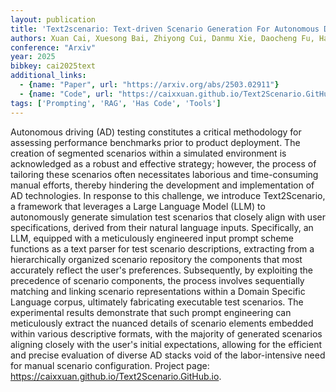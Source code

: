 ```yaml
---
layout: publication
title: 'Text2scenario: Text-driven Scenario Generation For Autonomous Driving Test'
authors: Xuan Cai, Xuesong Bai, Zhiyong Cui, Danmu Xie, Daocheng Fu, Haiyang Yu, Yilong Ren
conference: "Arxiv"
year: 2025
bibkey: cai2025text
additional_links:
  - {name: "Paper", url: "https://arxiv.org/abs/2503.02911"}
  - {name: "Code", url: "https://caixxuan.github.io/Text2Scenario.GitHub.io"}
tags: ['Prompting', 'RAG', 'Has Code', 'Tools']
---
```

Autonomous driving (AD) testing constitutes a critical methodology for
assessing performance benchmarks prior to product deployment. The creation of
segmented scenarios within a simulated environment is acknowledged as a robust
and effective strategy; however, the process of tailoring these scenarios often
necessitates laborious and time-consuming manual efforts, thereby hindering the
development and implementation of AD technologies. In response to this
challenge, we introduce Text2Scenario, a framework that leverages a Large
Language Model (LLM) to autonomously generate simulation test scenarios that
closely align with user specifications, derived from their natural language
inputs. Specifically, an LLM, equipped with a meticulously engineered input
prompt scheme functions as a text parser for test scenario descriptions,
extracting from a hierarchically organized scenario repository the components
that most accurately reflect the user's preferences. Subsequently, by
exploiting the precedence of scenario components, the process involves
sequentially matching and linking scenario representations within a Domain
Specific Language corpus, ultimately fabricating executable test scenarios. The
experimental results demonstrate that such prompt engineering can meticulously
extract the nuanced details of scenario elements embedded within various
descriptive formats, with the majority of generated scenarios aligning closely
with the user's initial expectations, allowing for the efficient and precise
evaluation of diverse AD stacks void of the labor-intensive need for manual
scenario configuration. Project page:
https://caixxuan.github.io/Text2Scenario.GitHub.io.
